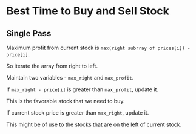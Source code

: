 # Best Time to Buy and Sell Stock

## Single Pass

Maximum profit from current stock is `max(right subrray of prices[i]) - price[i]`.

So iterate the array from right to left.

Maintain two variables - `max_right` and `max_profit`.

If `max_right - price[i]` is greater than `max_profit`, update it.

This is the favorable stock that we need to buy.

If current stock price is greater than `max_right`, update it.

This might be of use to the stocks that are on the left of current stock.


